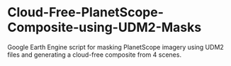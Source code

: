 # Cloud-Free-PlanetScope-Composite-using-UDM2-Masks
Google Earth Engine script for masking PlanetScope imagery using UDM2 files and generating a cloud-free composite from 4 scenes.
